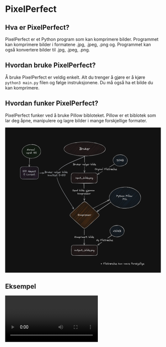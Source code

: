 # PixelPerfect

## Hva er PixelPerfect?
PixelPerfect er et Python program som kan komprimere bilder. Programmet kan komprimere bilder i formatene .jpg, .jpeg, .png og. Programmet kan også konvertere bilder til .jpg, .jpeg, .png.

## Hvordan bruke PixelPerfect?
Å bruke PixelPerfect er veldig enkelt. Alt du trenger å gjøre er å kjøre `python3 main.py` filen og følge instruksjonene. Du må også ha et bilde du kan komprimere.

## Hvordan funker PixelPerfect?
PixelPerfect funker ved å bruke Pillow bibloteket. Pillow er et biblotek som lar deg åpne, manipulere og lagre bilder i mange forskjellige formater.

![bilde](./docs/img/pixelperfekt.png)

## Eksempel
![](./docs/vid/pixelperfect.mp4)